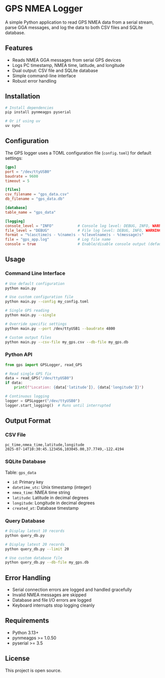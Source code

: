 # GPS NMEA Logger

A simple Python application to read GPS NMEA data from a serial stream, parse GGA messages, and log the data to both CSV files and SQLite database.

## Features

- Reads NMEA GGA messages from serial GPS devices
- Logs PC timestamp, NMEA time, latitude, and longitude
- Dual output: CSV file and SQLite database
- Simple command-line interface
- Robust error handling

## Installation

```bash
# Install dependencies
pip install pynmeagps pyserial

# Or if using uv
uv sync
```

## Configuration

The GPS logger uses a TOML configuration file (`config.toml`) for default settings:

```toml
[gps]
port = "/dev/ttyUSB0"
baudrate = 9600
timeout = 5

[files]
csv_filename = "gps_data.csv"
db_filename = "gps_data.db"

[database]
table_name = "gps_data"

[logging]
console_level = "INFO"           # Console log level: DEBUG, INFO, WARNING, ERROR
file_level = "DEBUG"             # File log level: DEBUG, INFO, WARNING, ERROR
format = "%(asctime)s - %(name)s - %(levelname)s - %(message)s"
file = "gps_app.log"             # Log file name
console = true                   # Enable/disable console output (default: true)
```

## Usage

### Command Line Interface

```bash
# Use default configuration
python main.py

# Use custom configuration file
python main.py --config my_config.toml

# Single GPS reading
python main.py --single

# Override specific settings
python main.py --port /dev/ttyUSB1 --baudrate 4800

# Custom output files
python main.py --csv-file my_gps.csv --db-file my_gps.db
```

### Python API

```python
from gps import GPSLogger, read_GPS

# Read single GPS fix
data = read_GPS("/dev/ttyUSB0")
if data:
    print(f"Location: {data['latitude']}, {data['longitude']}")

# Continuous logging
logger = GPSLogger("/dev/ttyUSB0")
logger.start_logging()  # Runs until interrupted
```

## Output Format

### CSV File
```
pc_time,nmea_time,latitude,longitude
2025-07-14T10:30:45.123456,103045.00,37.7749,-122.4194
```

### SQLite Database
Table: `gps_data`
- `id`: Primary key
- `datetime_utc`: Unix timestamp (integer)
- `nmea_time`: NMEA time string
- `latitude`: Latitude in decimal degrees
- `longitude`: Longitude in decimal degrees
- `created_at`: Database timestamp

### Query Database
```bash
# Display latest 10 records
python query_db.py

# Display latest 20 records
python query_db.py --limit 20

# Use custom database file
python query_db.py --db-file my_gps.db
```

## Error Handling

- Serial connection errors are logged and handled gracefully
- Invalid NMEA messages are skipped
- Database and file I/O errors are logged
- Keyboard interrupts stop logging cleanly

## Requirements

- Python 3.13+
- pynmeagps >= 1.0.50
- pyserial >= 3.5

## License

This project is open source.
